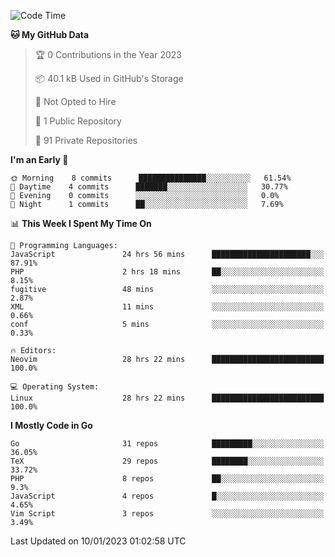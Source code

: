 
<!--START_SECTION:waka-->
![Code Time](http://img.shields.io/badge/Code%20Time-3%2C104%20hrs%2049%20mins-blue)

**🐱 My GitHub Data** 

> 🏆 0 Contributions in the Year 2023
 > 
> 📦 40.1 kB Used in GitHub's Storage 
 > 
> 🚫 Not Opted to Hire
 > 
> 📜 1 Public Repository 
 > 
> 🔑 91 Private Repositories  
 > 
**I'm an Early 🐤** 

```text
🌞 Morning    8 commits      ███████████████░░░░░░░░░░   61.54% 
🌆 Daytime    4 commits      ███████░░░░░░░░░░░░░░░░░░   30.77% 
🌃 Evening    0 commits      ░░░░░░░░░░░░░░░░░░░░░░░░░   0.0% 
🌙 Night      1 commits      ██░░░░░░░░░░░░░░░░░░░░░░░   7.69%

```


📊 **This Week I Spent My Time On** 

```text
💬 Programming Languages: 
JavaScript               24 hrs 56 mins      ██████████████████████░░░   87.91% 
PHP                      2 hrs 18 mins       ██░░░░░░░░░░░░░░░░░░░░░░░   8.15% 
fugitive                 48 mins             ░░░░░░░░░░░░░░░░░░░░░░░░░   2.87% 
XML                      11 mins             ░░░░░░░░░░░░░░░░░░░░░░░░░   0.66% 
conf                     5 mins              ░░░░░░░░░░░░░░░░░░░░░░░░░   0.33%

🔥 Editors: 
Neovim                   28 hrs 22 mins      █████████████████████████   100.0%

💻 Operating System: 
Linux                    28 hrs 22 mins      █████████████████████████   100.0%

```

**I Mostly Code in Go** 

```text
Go                       31 repos            █████████░░░░░░░░░░░░░░░░   36.05% 
TeX                      29 repos            ████████░░░░░░░░░░░░░░░░░   33.72% 
PHP                      8 repos             ██░░░░░░░░░░░░░░░░░░░░░░░   9.3% 
JavaScript               4 repos             █░░░░░░░░░░░░░░░░░░░░░░░░   4.65% 
Vim Script               3 repos             ░░░░░░░░░░░░░░░░░░░░░░░░░   3.49%

```



 Last Updated on 10/01/2023 01:02:58 UTC
<!--END_SECTION:waka-->
